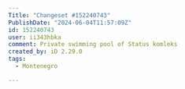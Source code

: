 ```yaml
---
Title: "Changeset #152240743"
PublishDate: "2024-06-04T11:57:09Z"
id: 152240743
user: ii343hbka
comment: Private swimming pool of Status komleks
created_by: iD 2.29.0
tags:
  - Montenegro

---
```

